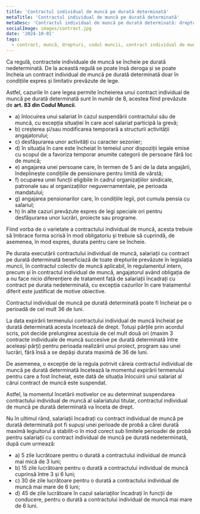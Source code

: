 ```yaml
---
title: 'Contractul individual de muncă pe durată determinată'
metaTitle: 'Contractul individual de muncă pe durată determinată'
metaDesc: 'Contractul individual de muncă pe durată determinată: drepturi, temeiuri și limitări conform Codului Muncii din România.'
socialImage: images/contract.jpg
date: '2024-10-01'
tags:
  - contract, muncă, drepturi, codul muncii, contract individual de muncă, perioadă determinată, perioadă de probă
---
```



Ca regulă, contractele individuale de muncă se încheie pe durată nedeterminată. De la această regulă se poate însă deroga și se poate încheia un contract individual de muncă pe durată determinată doar în condițiile expres și limitativ prevăzute de lege.

Astfel, cazurile în care legea permite încheierea unui contract individual de muncă pe durată determinată sunt în număr de 8, acestea fiind prevăzute de **art. 83 din Codul Muncii**.

- a) înlocuirea unui salariat în cazul suspendării contractului său de muncă, cu excepția situației în care acel salariat participă la grevă;
- b) creșterea și/sau modificarea temporară a structurii activității angajatorului;
- c) desfășurarea unor activități cu caracter sezonier;
- d) în situația în care este încheiat în temeiul unor dispoziții legale emise cu scopul de a favoriza temporar anumite categorii de persoane fără loc de muncă;
- e) angajarea unei persoane care, în termen de 5 ani de la data angajării, îndeplinește condițiile de pensionare pentru limită de vârstă;
- f) ocuparea unei funcții eligibile în cadrul organizațiilor sindicale, patronale sau al organizațiilor neguvernamentale, pe perioada mandatului;
- g) angajarea pensionarilor care, în condițiile legii, pot cumula pensia cu salariul;
- h) în alte cazuri prevăzute expres de legi speciale ori pentru desfășurarea unor lucrări, proiecte sau programe.

Fiind vorba de o varietate a contractului individual de muncă, acesta trebuie să îmbrace forma scrisă în mod obligatoriu și trebuie să cuprindă, de asemenea, în mod expres, durata pentru care se încheie.

Pe durata executării contractului individual de muncă, salariații cu contract pe durată determinată beneficiază de toate drepturile prevăzute în legislația muncii, în contractul colectiv de muncă aplicabil, în regulamentul intern, precum și în contractul individual de muncă, angajatorul având obligația de a nu  face nicio diferențiere de tratament față de salariații încadrați cu contract pe durata nedeterminată, cu excepția cazurilor în care tratamentul diferit este justificat de motive obiective.

Contractul individual de muncă pe durată determinată poate fi încheiat pe o perioadă de cel mult 36 de luni.

La data expirării termenului contractului individual de muncă încheiat pe durată determinată acesta încetează de drept. Totuși părțile prin acordul scris, pot decide prelungirea acestuia de cel mult două ori (maxim 3 contracte individuale de muncă succesive pe durată determinată între aceleași părți) pentru perioada realizării unui proiect, program sau unei lucrări, fără însă a se depăși durata maximă de 36 de luni.

De asemenea, o excepție de la regula potrivit căreia contractul individual de muncă pe durată determinată încetează la momentul expirării termenului pentru care a fost încheiat, este dată de situația înlocuirii unui salariat al cărui contract de muncă este suspendat. 

Astfel, la momentul încetării motivelor ce au determinat suspendarea contractului individual de muncă al salariatului titular, contractul individual de muncă pe durată determinată va înceta de drept.

Nu în ultimul rând, salariații încadrați cu contract individual de muncă pe durată determinată pot fi supuși unei perioade de probă a cărei durată maximă legiuitorul a stabilit-o în mod corect sub limitele perioadei de probă pentru salariații cu contract individual de muncă pe durată nedeterminată, după cum urmează:

- a) 5 zile lucrătoare pentru o durată a contractului individual de muncă mai mică de 3 luni;
- b) 15 zile lucrătoare pentru o durată a contractului individual de muncă cuprinsă între 3 și 6 luni;
- c) 30 de zile lucrătoare pentru o durată a contractului individual de muncă mai mare de 6 luni;
- d) 45 de zile lucrătoare în cazul salariaților încadrați în funcții de conducere, pentru o durată a contractului individual de muncă mai mare de 6 luni.
